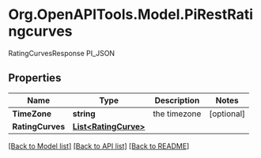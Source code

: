 # Org.OpenAPITools.Model.PiRestRatingcurves
RatingCurvesResponse PI_JSON

## Properties

Name | Type | Description | Notes
------------ | ------------- | ------------- | -------------
**TimeZone** | **string** | the timezone | [optional] 
**RatingCurves** | [**List&lt;RatingCurve&gt;**](RatingCurve.md) |  | 

[[Back to Model list]](../README.md#documentation-for-models) [[Back to API list]](../README.md#documentation-for-api-endpoints) [[Back to README]](../README.md)

